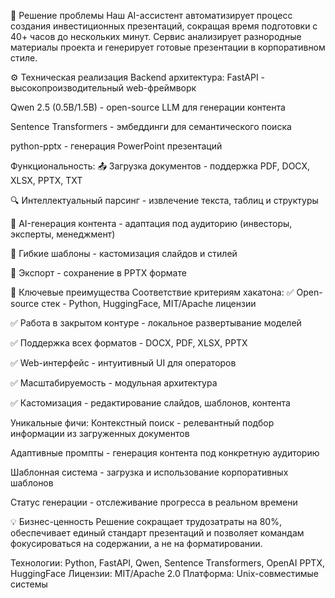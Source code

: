 🎯 Решение проблемы
Наш AI-ассистент автоматизирует процесс создания инвестиционных презентаций, сокращая время подготовки с 40+ часов до нескольких минут. Сервис анализирует разнородные материалы проекта и генерирует готовые презентации в корпоративном стиле.

⚙️ Техническая реализация
Backend архитектура:
FastAPI - высокопроизводительный web-фреймворк

Qwen 2.5 (0.5B/1.5B) - open-source LLM для генерации контента

Sentence Transformers - эмбеддинги для семантического поиска

python-pptx - генерация PowerPoint презентаций

Функциональность:
📤 Загрузка документов - поддержка PDF, DOCX, XLSX, PPTX, TXT

🔍 Интеллектуальный парсинг - извлечение текста, таблиц и структуры

🤖 AI-генерация контента - адаптация под аудиторию (инвесторы, эксперты, менеджмент)

🎨 Гибкие шаблоны - кастомизация слайдов и стилей

💾 Экспорт - сохранение в PPTX формате

🚀 Ключевые преимущества
Соответствие критериям хакатона:
✅ Open-source стек - Python, HuggingFace, MIT/Apache лицензии

✅ Работа в закрытом контуре - локальное развертывание моделей

✅ Поддержка всех форматов - DOCX, PDF, XLSX, PPTX

✅ Web-интерфейс - интуитивный UI для операторов

✅ Масштабируемость - модульная архитектура

✅ Кастомизация - редактирование слайдов, шаблонов, контента

Уникальные фичи:
Контекстный поиск - релевантный подбор информации из загруженных документов

Адаптивные промпты - генерация контента под конкретную аудиторию

Шаблонная система - загрузка и использование корпоративных шаблонов

Статус генерации - отслеживание прогресса в реальном времени

💡 Бизнес-ценность
Решение сокращает трудозатраты на 80%, обеспечивает единый стандарт презентаций и позволяет командам фокусироваться на содержании, а не на форматировании.

Технологии: Python, FastAPI, Qwen, Sentence Transformers, OpenAI PPTX, HuggingFace
Лицензии: MIT/Apache 2.0
Платформа: Unix-совместимые системы
